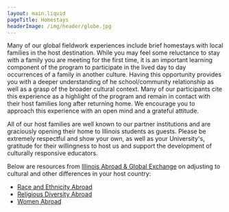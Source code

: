 ```yaml
---
layout: main.liquid
pageTitle: Homestays
headerImage: /img/header/globe.jpg
---
```


Many of our global fieldwork experiences include brief homestays with local families in the host destination. While you may feel some reluctance to stay with a family you are meeting for the first time, it is an important learning component of the program to participate in the lived day to day occurrences of a family in another culture. Having this opportunity provides you with a deeper understanding of he school/community relationship as well as a grasp of the broader cultural context. Many of our participants cite this experience as a highlight of the program and remain in contact with their host families long after returning home. We encourage you to approach this experience with an open mind and a grateful attitude. 

All of our host families are well known to our partner institutions and are graciously opening their home to Illinois students as guests. Please be extremely respectful and show your own, as well as your University's, gratitude for their willingness to host us and support the development of culturally responsive educators.

Below are resources from [Illinois Abroad & Global Exchange](https://www.studyabroad.illinois.edu/) on adjusting to cultural and other differences in your host country:
* [Race and Ethnicity Abroad](https://studyabroad.illinois.edu/support-resources/identity-inclusion/race-ethnicity-abroad/)
* [Religious Diversity Abroad](https://studyabroad.illinois.edu/support-resources/identity-inclusion/religious-diversity-abroad/)
* [Women Abroad](https://studyabroad.illinois.edu/support-resources/identity-inclusion/women-abroad/)